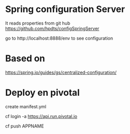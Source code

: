 # Spring configuration Server


It reads properties from git hub https://github.com/hpdts/configSpringServer


go to http://localhost:8888/env to see configuration


# Based on 
https://spring.io/guides/gs/centralized-configuration/


# Deploy en pivotal

create manifest.yml

cf login -a https://api.run.pivotal.io

cf push APPNAME